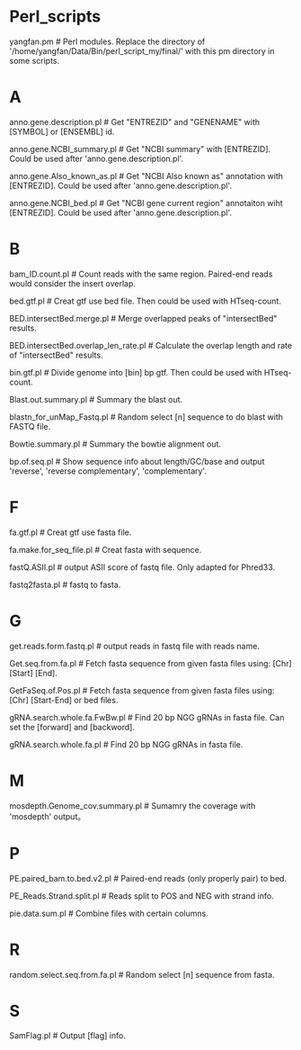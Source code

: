 # Perl_scripts
yangfan.pm  # Perl modules. Replace the directory of '/home/yangfan/Data/Bin/perl_script_my/final/' with this pm directory in some scripts.

# A
anno.gene.description.pl    # Get "ENTREZID" and "GENENAME" with [SYMBOL] or [ENSEMBL] id.

anno.gene.NCBI_summary.pl    # Get "NCBI summary" with [ENTREZID]. Could be used after 'anno.gene.description.pl'.

anno.gene.Also_known_as.pl    # Get "NCBI Also known as" annotation with [ENTREZID]. Could be used after 'anno.gene.description.pl'.
 
anno.gene.NCBI_bed.pl    # Get "NCBI gene current region" annotaiton wiht [ENTREZID]. Could be used after 'anno.gene.description.pl'.

# B
bam_ID.count.pl    # Count reads with the same region. Paired-end reads would consider the insert overlap.

bed.gtf.pl    # Creat gtf use bed file. Then could be used with HTseq-count.

BED.intersectBed.merge.pl    # Merge overlapped peaks of "intersectBed" results.

BED.intersectBed.overlap_len_rate.pl    # Calculate the overlap length and rate of "intersectBed" results.

bin.gtf.pl    # Divide genome into [bin] bp gtf. Then could be used with HTseq-count.

Blast.out.summary.pl    # Summary the blast out.

blastn_for_unMap_Fastq.pl    # Random select [n] sequence to do blast with FASTQ file.

Bowtie.summary.pl    # Summary the bowtie alignment out.

bp.of.seq.pl    # Show sequence info about length/GC/base and output 'reverse', 'reverse complementary', 'complementary'.

# F
fa.gtf.pl    # Creat gtf use fasta file.

fa.make.for_seq_file.pl    # Creat fasta with sequence.

fastQ.ASII.pl    # output ASII score of fastq file. Only adapted for Phred33.

fastq2fasta.pl    # fastq to fasta.

# G
get.reads.form.fastq.pl    # output reads in fastq file with reads name.

Get.seq.from.fa.pl    # Fetch fasta sequence from given fasta files using: [Chr] [Start] [End].

GetFaSeq.of.Pos.pl    # Fetch fasta sequence from given fasta files using: [Chr] [Start-End] or bed files.

gRNA.search.whole.fa.FwBw.pl    # Find 20 bp NGG gRNAs in fasta file. Can set the [forward] and [backword].

gRNA.search.whole.fa.pl    # Find 20 bp NGG gRNAs in fasta file.

# M
mosdepth.Genome_cov.summary.pl    # Sumamry the coverage with 'mosdepth' output。

# P
PE.paired_bam.to.bed.v2.pl    # Paired-end reads (only properly pair) to bed.

PE_Reads.Strand.split.pl    # Reads split to POS and NEG with strand info.

pie.data.sum.pl  # Combine files with certain columns.

# R
random.select.seq.from.fa.pl    # Random select [n] sequence from fasta.

# S
SamFlag.pl    # Output [flag] info.


